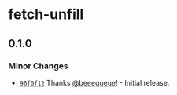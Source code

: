 # fetch-unfill

## 0.1.0

### Minor Changes

- [`96f0f12`](https://github.com/beeequeue/fetch-unfill/commit/96f0f12c90f61dded0c010d4f64657b363fbbd3c) Thanks [@beeequeue](https://github.com/beeequeue)! - Initial release.
